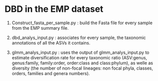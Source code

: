 # DBD in the EMP dataset

1. Construct_fasta_per_sample.py : build the Fasta file for every sample from the EMP summary file. 

2. dbd_analys_input.py : associates for every sample, the taxonomic annotations of all the ASVs it contains. 

3. glmm_analys_input.py : uses the output of glmm_analys_input.py to estimate diversification rate for every taxonomic ratio   (ASV:genus, genus:family, family:order, order:class and class:phylum), as welle as diversity (the number of non-focal lineages: non focal phyla, classes, orders, families and genera numbers).


